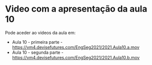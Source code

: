 # Video com a apresentação da aula 10


Pode aceder ao videos da aula em:
+ Aula 10 - primeira parte - <https://vm4.devisefutures.com/EngSeg2021/2021.Aula10.a.mov>
+ Aula 10 - segunda parte - <https://vm4.devisefutures.com/EngSeg2021/2021.Aula10.b.mov>
